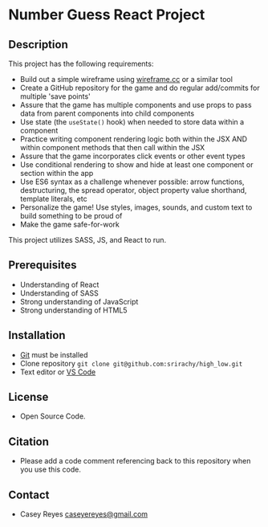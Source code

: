 # Number Guess React Project

## Description
This project has the following requirements:
- Build out a simple wireframe using [wireframe.cc](https://wireframe.cc/LklOyr) or a similar tool
- Create a GitHub repository for the game and do regular add/commits for multiple 'save points'
- Assure that the game has multiple components and use props to pass data from parent components into child components
- Use state (the `useState()` hook) when needed to store data within a component
- Practice writing component rendering logic both within the JSX AND within component methods that then call within the JSX
- Assure that the game incorporates click events or other event types
- Use conditional rendering to show and hide at least one component or section within the app
- Use ES6 syntax as a challenge whenever possible: arrow functions, destructuring, the spread operator, object property value shorthand, template literals, etc
- Personalize the game! Use styles, images, sounds, and custom text to build something to be proud of
- Make the game safe-for-work

This project utilizes SASS, JS, and React to run.

## Prerequisites
- Understanding of React
- Understanding of SASS
- Strong understanding of JavaScript
- Strong understanding of HTML5

## Installation
- [Git](https://git-scm.com/) must be installed
- Clone repository `git clone git@github.com:srirachy/high_low.git`
- Text editor or [VS Code](https://code.visualstudio.com/)

## License
- Open Source Code.

## Citation
- Please add a code comment referencing back to this repository when you use this code.

## Contact
- Casey Reyes caseyereyes@gmail.com